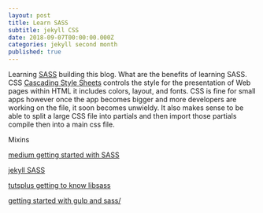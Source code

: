 ```yaml
---
layout: post
title: Learn SASS
subtitle: jekyll CSS
date: 2018-09-07T00:00:00.000Z
categories: jekyll second month
published: true
---
```


Learning [SASS](https://sass-lang.com) building this blog. What are the benefits of learning SASS. CSS [Cascading Style Sheets](https://www.w3.org/Style/CSS/ "CSS") controls the style for the presentation of Web pages within HTML it includes colors, layout, and fonts. CSS is fine for small apps however once the app becomes bigger and more developers are working on the file, it soon becomes unwieldy. It also makes sense to be able to split a large CSS file into partials and then import those partials compile then into a main css file.

Mixins

[medium getting started with SASS](https://medium.com/@thejasonfile/getting-started-with-sass-dedb271bdf5a)

[jekyll SASS](https://jekyllrb.com/docs/assets/)

[tutsplus getting to know libsass](https://webdesign.tutsplus.com/articles/getting-to-know-libsass--cms-23114)

[getting started with gulp and sass/](http://ryanchristiani.com/getting-started-with-gulp-and-sass/)
